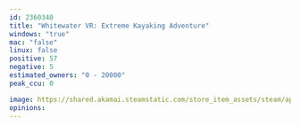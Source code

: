 ```yaml
---
id: 2360340
title: "Whitewater VR: Extreme Kayaking Adventure"
windows: "true"
mac: "false"
linux: false
positive: 57
negative: 5
estimated_owners: "0 - 20000"
peak_ccu: 0

image: https://shared.akamai.steamstatic.com/store_item_assets/steam/apps/2360340/header.jpg?t=1714507149
opinions:
---
```

